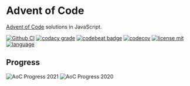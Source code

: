 # Advent of Code

[Advent of Code](https://adventofcode.com/) solutions in JavaScript.

[![Github CI](https://github.com/ropaolle/adventofcode/actions/workflows/codecov.yml/badge.svg)](https://github.com/ropaolle/adventofcode/actions/workflows/codecov.yml)
[![codacy grade](https://img.shields.io/codacy/grade/25a68dd5c77a4b2db7d499f8f8882372?logo=codacy&style=flat)](https://app.codacy.com/gh/ropaolle/adventofcode/dashboard?branch=main)
[![codebeat badge](https://codebeat.co/badges/bf22bb74-c257-4712-95e7-fcdb19808c9b)](https://codebeat.co/projects/github-com-ropaolle-adventofcode-main)
[![codecov](https://codecov.io/gh/ropaolle/adventofcode/branch/main/graph/badge.svg?token=L6A6L78N92)](https://codecov.io/gh/ropaolle/adventofcode)
[![license mit](https://img.shields.io/github/license/ropaolle/adventofcode)](https://opensource.org/licenses/MIT)
[![language](https://img.shields.io/github/languages/top/ropaolle/adventofcode)](https://github.com/ropaolle/adventofcode)

## Progress

<!--- aoc-progress-start --->

![AoC Progress 2021](https://img.shields.io/static/v1?label=AoC%20Progress%202021&message=64%25%20(16%20of%2025)&color=yellow&logo=github&style=for-the-badge) 
![AoC Progress 2020](https://img.shields.io/static/v1?label=AoC%20Progress%202020&message=8%25%20(2%20of%2025)&color=red&logo=github&style=for-the-badge) 

<!--- aoc-progress-stop --->
